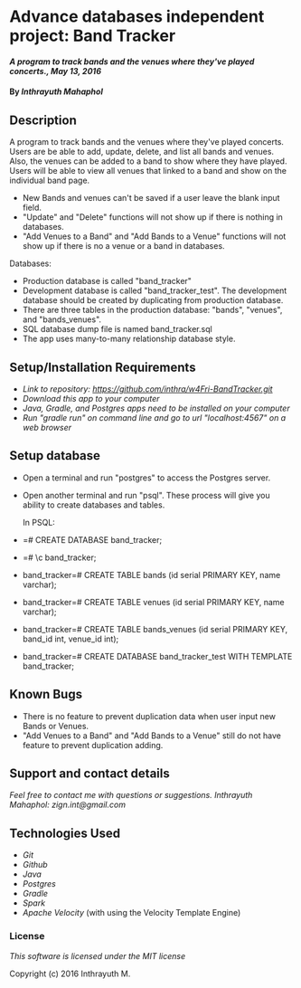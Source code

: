 # Advance databases independent project: Band Tracker

#### _A program to track bands and the venues where they've played concerts., May 13, 2016_

#### By _Inthrayuth Mahaphol_

## Description

A program to track bands and the venues where they've played concerts. Users are be able to add, update, delete, and list all bands and venues. Also, the venues can be added to a band to show where they have played. Users will be able to view all venues that linked to a band and show on the individual band page.

* New Bands and venues can't be saved if a user leave the blank input field.
* "Update" and "Delete" functions will not show up if there is nothing in databases.
* "Add Venues to a Band" and "Add Bands to a Venue" functions will not show up if there is no a venue or a band in databases.

Databases:
* Production database is called "band_tracker"
* Development database is called "band_tracker_test". The development database should be created by duplicating from production database.
* There are three tables in the production database: "bands", "venues", and "bands_venues".
* SQL database dump file is named band_tracker.sql
* The app uses many-to-many relationship database style.

## Setup/Installation Requirements

* _Link to repository: https://github.com/inthra/w4Fri-BandTracker.git_
* _Download this app to your computer_
* _Java, Gradle, and Postgres apps need to be installed on your computer_
* _Run "gradle run" on command line and go to url "localhost:4567" on a web browser_

## Setup database

* Open a terminal and run "postgres" to access the Postgres server.
* Open another terminal and run "psql". These process will give you ability to create databases and tables.

  In PSQL:
*  =# CREATE DATABASE band_tracker;
*  =# \c band_tracker;
*  band_tracker=# CREATE TABLE bands (id serial PRIMARY KEY, name varchar);
*  band_tracker=# CREATE TABLE venues (id serial PRIMARY KEY, name varchar);
*  band_tracker=# CREATE TABLE bands_venues (id serial PRIMARY KEY, band_id int, venue_id int);
*  band_tracker=# CREATE DATABASE band_tracker_test WITH TEMPLATE band_tracker;

## Known Bugs

* There is no feature to prevent duplication data when user input new Bands or Venues.
* "Add Venues to a Band" and "Add Bands to a Venue" still do not have feature to prevent duplication adding.

## Support and contact details

_Feel free to contact me with questions or suggestions. Inthrayuth Mahaphol: zign.int@gmail.com_

## Technologies Used

* _Git_
* _Github_
* _Java_
* _Postgres_
* _Gradle_
* _Spark_
* _Apache Velocity_ (with using the Velocity Template Engine)

### License

*This software is licensed under the MIT license*

Copyright (c) 2016 Inthrayuth M.
